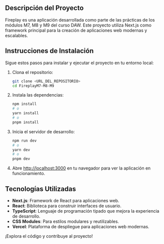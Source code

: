 
## Descripción del Proyecto

Fireplay es una aplicación desarrollada como parte de las prácticas de los módulos M7, M8 y M9 del curso DAW. Este proyecto utiliza Next.js como framework principal para la creación de aplicaciones web modernas y escalables.

## Instrucciones de Instalación

Sigue estos pasos para instalar y ejecutar el proyecto en tu entorno local:

1. Clona el repositorio:
    ```bash
    git clone <URL_DEL_REPOSITORIO>
    cd FireplayM7-M8-M9
    ```

2. Instala las dependencias:
    ```bash
    npm install
    # o
    yarn install
    # o
    pnpm install
    ```

3. Inicia el servidor de desarrollo:
    ```bash
    npm run dev
    # o
    yarn dev
    # o
    pnpm dev
    ```

4. Abre [http://localhost:3000](http://localhost:3000) en tu navegador para ver la aplicación en funcionamiento.

## Tecnologías Utilizadas

- **Next.js**: Framework de React para aplicaciones web.
- **React**: Biblioteca para construir interfaces de usuario.
- **TypeScript**: Lenguaje de programación tipado que mejora la experiencia de desarrollo.
- **CSS Modules**: Para estilos modulares y reutilizables.
- **Vercel**: Plataforma de despliegue para aplicaciones web modernas.

¡Explora el código y contribuye al proyecto!
